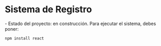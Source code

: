 <h1>Sistema de Registro</h1>
- Estado del proyecto: en construcción.
Para ejecutar el sistema, debes poner:

```npm install react```
